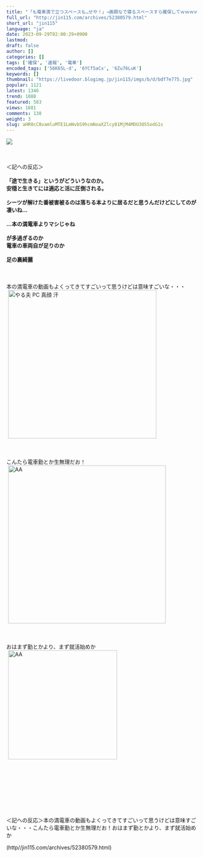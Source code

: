 ```yaml
---
title: "「も電車満で立つスペースも…せや！」→画期なで寝るスペースすら確保してｗｗｗｗ オゲーム速報＠刃"
full_url: "http://jin115.com/archives/52380579.html"
short_url: "jin115"
language: "ja"
date: 2023-09-29T02:00:29+0900
lastmod: 
draft: false
author: []
categories: []
tags: ['確保', '速報', '電車']
encoded_tags: ['56K65L-d', '6YCf5aCx', '6Zu76LuK']
keywords: []
thumbnail: "https://livedoor.blogimg.jp/jin115/imgs/b/d/bdf7e775.jpg"
popular: 1121
latest: 1346
trend: 1088
featured: 583
views: 1681
comments: 138
weight: 3
slug: aHR0cC8vamluMTE1LmNvbS9hcmNoaXZlcy81MjM4MDU3OS5odG1s
---
```


![](https://livedoor.blogimg.jp/jin115/imgs/b/d/bdf7e775.jpg)

<div><a name='more'></a> <br> <br> ＜記への反応＞<br> <br> <b>「途で生きる」というがどういうなのか。<br> 安穏と生きてには適応と活に圧倒される。</b><br> <br> <b>シーツが解けた番被害被るのは落ちる本よりに居るだと思うんだけどにしてのが凄いね…</b><br> <br> <b>…本の満電車よりマシじゃね</b><br> <br> <b>が多過ぎるのか<br> 電車の車両自が足りのか</b><br> <br> <b>足の裏綺麗</b><br> <br> <br> <br> 本の満電車の動画もよくってきてすごいって思うけどは意味すごいな・・・<br> <img src='https//livedoor.blogimg.jp/jin115/imgs/4/7/4738b087.gif' alt='やる夫 PC 真顔 汗' width='392' border='0' hspace='5' class='pict'><br> <br> <br> <br> こんたら電車勤とか生無理だお！<br> <img src='https//livedoor.blogimg.jp/jin115/imgs/0/4/04cde0de.gif' alt='AA' width='417' border='0' hspace='5' class='pict'><br> <br> <br> <br> おはまず勤とかより、まず就活始めか<br> <img src='https//livedoor.blogimg.jp/jin115/imgs/a/a/aa51dbde.gif' alt='AA' width='288' border='0' hspace='5' class='pict'><br> <br> <br> <br> <br> <br> <br> <br> <br> <p>＜記への反応＞本の満電車の動画もよくってきてすごいって思うけどは意味すごいな・・・こんたら電車勤とか生無理だお！おはまず勤とかより、まず就活始めか</p></div>

(http//jin115.com/archives/52380579.html)
